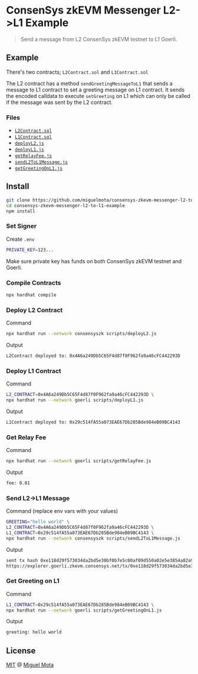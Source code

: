 # ConsenSys zkEVM Messenger L2->L1 Example

> Send a message from L2 ConsenSys zkEVM testnet to L1 Goerli.

## Example

There's two contracts; `L2Contract.sol` and `L1Contract.sol`

The L2 contract has a method `sendGreetingMessageToL1` that sends a message to L1 contract to set a greeting message on L1 contract.
It sends the encoded calldata to execute `setGreeting` on L1 which can only be called if the message was sent by the L2 contract.

### Files

- [`L2Contract.sol`](./contracts/L2Contract.sol)
- [`L1Contract.sol`](./contracts/L1Contract.sol)
- [`deployL2.js`](./script/deployL2.js)
- [`deployL1.js`](./scripts/deployL1.js)
- [`getRelayFee.js`](./scripts/getRelayFee.js)
- [`sendL2ToL1Message.js`](./scripts/sendL2ToL1Message.js)
- [`getGreetingOnL1.js`](./scripts/getGreetingOnL1.js)

## Install

```sh
git clone https://github.com/miguelmota/consensys-zkevm-messenger-l2-to-l1-example.git
cd consensys-zkevm-messenger-l2-to-l1-example
npm install
```

### Set Signer

Create `.env`

```sh
PRIVATE_KEY=123...
```

Make sure private key has funds on both ConsenSys zkEVM testnet and Goerli.

### Compile Contracts

```sh
npx hardhat compile
```

### Deploy L2 Contract

Command

```sh
npx hardhat run --network consensyszk scripts/deployL2.js
```

Output

```sh
L2Contract deployed to: 0x4A6a249Db5C65F4d87f0F962fa9a46cFC442293D
```

### Deploy L1 Contract

Command

```sh
L2_CONTRACT=0x4A6a249Db5C65F4d87f0F962fa9a46cFC442293D \
npx hardhat run --network goerli scripts/deployL1.js
```

Output

```sh
L1Contract deployed to: 0x29c514fA55a073EAE67Db285Bde984eB09BC4143
```

### Get Relay Fee

Command

```sh
npx hardhat run --network goerli scripts/getRelayFee.js
```

Output

```sh
fee: 0.01
```

### Send L2->L1 Message

Command (replace env vars with your values)

```sh
GREETING="hello world" \
L2_CONTRACT=0x4A6a249Db5C65F4d87f0F962fa9a46cFC442293D \
L1_CONTRACT=0x29c514fA55a073EAE67Db285Bde984eB09BC4143 \
npx hardhat run --network consensyszk scripts/sendL2ToL1Message.js
```

Output

```sh
sent tx hash 0xe118d29f573034da2bd5e30bf0b7e5c00af09d550a02e5e3854a82a9420d681d
https://explorer.goerli.zkevm.consensys.net/tx/0xe118d29f573034da2bd5e30bf0b7e5c00af09d550a02e5e3854a82a9420d681d
```

### Get Greeting on L1

Command

```sh
L1_CONTRACT=0x29c514fA55a073EAE67Db285Bde984eB09BC4143 \
npx hardhat run --network goerli scripts/getGreetingOnL1.js
```

Output

```sh
greeting: hello world
```

## License

[MIT](./LICENSE) @ [Miguel Mota](https://github.com/miguelmota)

